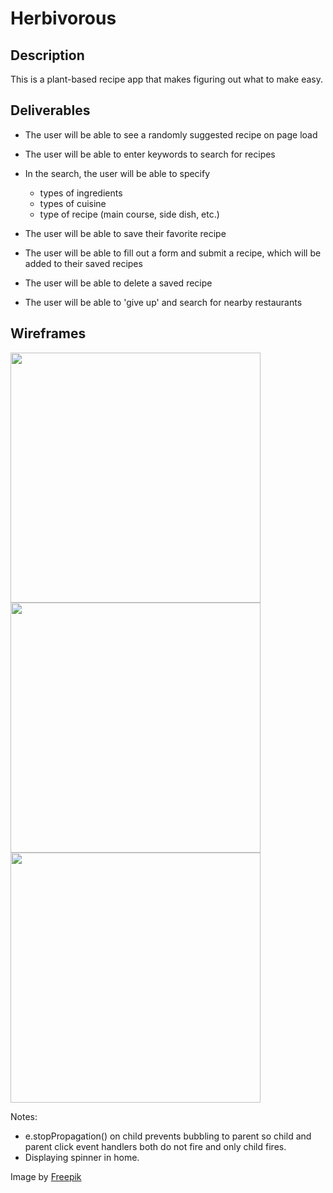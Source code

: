 # Herbivorous

## Description
This is a plant-based recipe app that makes figuring out what to make easy.

## Deliverables
- The user will be able to see a randomly suggested recipe on page load
- The user will be able to enter keywords to search for recipes
- In the search, the user will be able to specify
  - types of ingredients
  - types of cuisine
  - type of recipe (main course, side dish, etc.)
  
- The user will be able to save their favorite recipe
- The user will be able to fill out a form and submit a recipe, which will be added to their saved recipes
- The user will be able to delete a saved recipe
- The user will be able to 'give up' and search for nearby restaurants

## Wireframes
<img src='https://user-images.githubusercontent.com/104571660/189733161-c7cad259-aaec-47ff-b102-232a333312bf.png' width='400px'>
<img src='https://user-images.githubusercontent.com/104571660/189733183-461f2680-4621-44b4-b139-aea880cea739.png' width='400px'> 
<img src='https://user-images.githubusercontent.com/104571660/189734192-ff0ecaa2-453c-4659-b898-521f4ef06e6d.png' width='400px'>

Notes: 
  - e.stopPropagation() on child prevents bubbling to parent so child and parent click event handlers both do not fire and only child fires.
  - Displaying spinner in home.
  
  Image by <a href="https://www.freepik.com/free-vector/different-green-leaves-pack-flat-design_18773643.htm#query=leaf&position=15&from_view=search">Freepik</a>